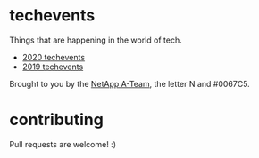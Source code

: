 # techevents
Things that are happening in the world of tech.

 * [2020 techevents](./2020.md)
 * [2019 techevents](./2019.md)

Brought to you by the [NetApp A-Team](https://twitter.com/NetAppATeam), the letter N and #0067C5.

# contributing
Pull requests are welcome! :)
